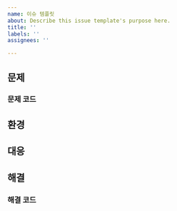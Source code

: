 ```yaml
---
name: 이슈 템플릿
about: Describe this issue template's purpose here.
title: ''
labels: ''
assignees: ''

---
```


## 문제
### 문제 코드
## 환경
## 대응
## 해결
### 해결 코드
